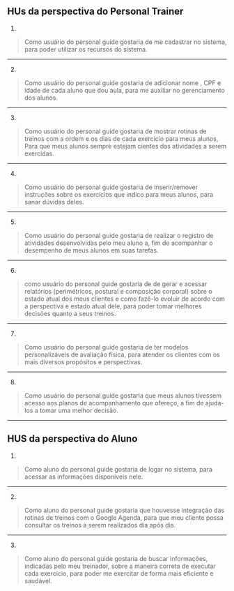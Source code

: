## **HUs da perspectiva do Personal Trainer**

1. 
>Como usuário do personal guide 
gostaria de me cadastrar no sistema,
para poder utilizar os recursos do sistema.
---
2. 
>Como usuário do personal guide
gostaria de adicionar nome , CPF e idade de cada aluno que dou aula,
para me auxiliar no gerenciamento dos alunos.
---
3. 
>Como usuário do personal guide
gostaria de mostrar rotinas de treinos com a ordem e os dias de cada exercício para meus alunos,
Para que meus alunos sempre estejam cientes das atividades a serem exercidas.
---
4. 
>Como usuário do personal guide
gostaria de inserir/remover instruções sobre os exercícios que indico para meus alunos,
para sanar dúvidas deles.
---
5. 
>Como usuário do personal guide 
gostaria de realizar o registro de atividades desenvolvidas pelo meu aluno a,
fim de acompanhar o desempenho de meus alunos em suas tarefas.
---
6. 
>como usuário do personal guide
gostaria de de gerar e acessar relatórios (perimétricos, postural e composição corporal) sobre o estado atual dos meus clientes e como fazê-lo evoluir de acordo com a perspectiva e estado atual dele,
para poder tomar melhores decisões quanto a seus treinos.
---
7. 
>Como usuário do personal guide 
gostaria de ter modelos personalizáveis de avaliação física, 
para atender os clientes com os mais diversos propósitos e perspectivas.
---
8. 
>Como usuário do personal guide 
gostaria que meus alunos tivessem acesso aos planos de acompanhamento que ofereço, 
a fim de ajuda-los a tomar uma melhor decisão.
---
## **HUS da perspectiva do Aluno**

1. 
>Como aluno do personal guide
gostaria de logar no sistema,
para acessar as informações disponíveis nele.
---
2. 
>Como aluno do personal guide 
gostaria que houvesse integração das rotinas de treinos com o Google Agenda, para que meu cliente possa consultar os treinos a serem realizados dia após dia.
---
3. 
>Como aluno do personal guide 
gostaria de buscar informações, indicadas pelo meu treinador, sobre a maneira correta de executar cada exercício,
para poder me exercitar de forma mais eficiente e saudável.

	

